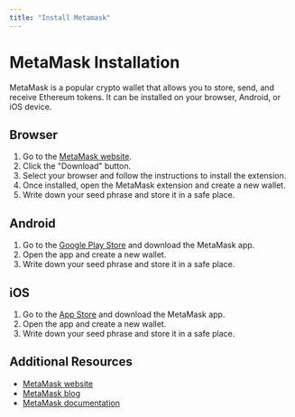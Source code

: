```yaml
---
title: "Install Metamask"
---
```


# MetaMask Installation

MetaMask is a popular crypto wallet that allows you to store, send, and receive Ethereum tokens. It can be installed on your browser, Android, or iOS device.

## Browser

1. Go to the [MetaMask website](https://metamask.io/).
2. Click the "Download" button.
3. Select your browser and follow the instructions to install the extension.
4. Once installed, open the MetaMask extension and create a new wallet.
5. Write down your seed phrase and store it in a safe place.

## Android

1. Go to the [Google Play Store](https://play.google.com/store/apps/details?id=io.metamask.android) and download the MetaMask app.
2. Open the app and create a new wallet.
3. Write down your seed phrase and store it in a safe place.

## iOS

1. Go to the [App Store](https://apps.apple.com/us/app/metamask-ethereum-wallet/id1334703938) and download the MetaMask app.
2. Open the app and create a new wallet.
3. Write down your seed phrase and store it in a safe place.

## Additional Resources

* [MetaMask website](https://metamask.io/)
* [MetaMask blog](https://blog.metamask.io/)
* [MetaMask documentation](https://docs.metamask.io/)
